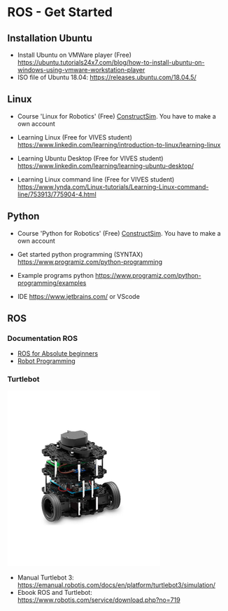 # ROS - Get Started

## Installation Ubuntu 

* Install Ubuntu on VMWare player (Free) https://ubuntu.tutorials24x7.com/blog/how-to-install-ubuntu-on-windows-using-vmware-workstation-player 
* ISO file of Ubuntu 18.04: https://releases.ubuntu.com/18.04.5/

## Linux

* Course 'Linux for Robotics' (Free) [ConstructSim](https://www.theconstructsim.com). You have to make a own account

* Learning Linux (Free for VIVES student)
https://www.linkedin.com/learning/introduction-to-linux/learning-linux 
* Learning Ubuntu Desktop (Free for VIVES student)
https://www.linkedin.com/learning/learning-ubuntu-desktop/ 
* Learning Linux command line (Free for VIVES student)
   https://www.lynda.com/Linux-tutorials/Learning-Linux-command-line/753913/775904-4.html
   



## Python

* Course 'Python for Robotics' (Free) [ConstructSim](https://www.theconstructsim.com). You have to make a own account

* Get started python programming (SYNTAX)
 https://www.programiz.com/python-programming
* Example programs python
 https://www.programiz.com/python-programming/examples
* IDE 
 https://www.jetbrains.com/ or VScode


## ROS 

### Documentation ROS
* [ROS for Absolute beginners](doc/ROS/2018_Book_RobotOperatingSystemROSForAbso.pdf)
* [Robot Programming](doc/ROS/ROS_Robot_Programming_EN.pdf)

### Turtlebot

<img src="pic/turtlebot3-burger.jpg" alt="Turtlebot 3" width="350"/>

* Manual Turtlebot 3: https://emanual.robotis.com/docs/en/platform/turtlebot3/simulation/
* Ebook ROS and Turtlebot: https://www.robotis.com/service/download.php?no=719

